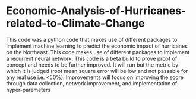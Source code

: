 # Economic-Analysis-of-Hurricanes-related-to-Climate-Change
This code was a python code that makes use of different packages to implement machine learning to predict the economic impact of hurricanes on the Northeast. This code makes use of different packages to implement a recurrent neural network. This code is a beta build to prove proof of concept and needs to be further improved. It will run but the metric by which it is judged (root mean square error will be low and not passable for any real use i.e. <50%). Improvements will focus on improving the score through data collection, network improvement, and implementation of hyper-paremeters
